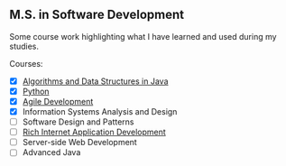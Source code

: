 M.S. in Software Development
---

Some course work highlighting what I have learned and used during my studies.

Courses:

- [x] [Algorithms and Data Structures in Java](https://bretonics.github.io/MSSD/CS526/Homework)
- [x] [Python](https://bretonics.github.io/MSSD/CS521/Homework)
- [x] [Agile Development](https://bretonics.github.io/MSSD/puppypicker/)
- [x] Information Systems Analysis and Design
- [ ] Software Design and Patterns
- [ ] [Rich Internet Application Development](https://bretonics.github.io/MSSD/CS701/Homework)
- [ ] Server-side Web Development
- [ ] Advanced Java
